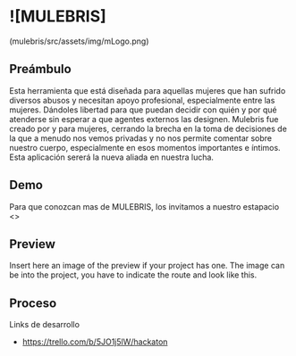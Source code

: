 # ![MULEBRIS]
(mulebris/src/assets/img/mLogo.png)
## Preámbulo
Esta herramienta que está diseñada para aquellas mujeres que han sufrido diversos abusos y necesitan apoyo profesional, especialmente entre las mujeres. Dándoles libertad para que puedan decidir con quién y por qué atenderse sin esperar a que agentes externos las designen. 
Mulebris fue creado por y para mujeres, cerrando la brecha en la toma de decisiones de la que a menudo nos vemos privadas y no nos permite comentar sobre nuestro cuerpo, especialmente en esos momentos importantes e íntimos. Esta aplicación sererá la nueva aliada en nuestra lucha.
## Demo
Para que conozcan mas de MULEBRIS, los invitamos a nuestro estapacio <>
## Preview
Insert here an image of the preview if your project has one. The image can be into the project, you have to indicate the route and look like this.
## Proceso
Links de desarrollo 
* <https://trello.com/b/5JO1j5lW/hackaton> 
